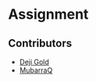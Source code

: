 # Assignment
## Contributors
- [Deji Gold](mailto:oluwatosingoldadedeji@gmail.com)  
- [MubarraQ](https://github.com/mubarraqqq)
